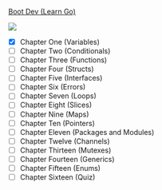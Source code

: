 [Boot Dev (Learn Go)](https://www.boot.dev/lessons/224252be-adc9-452f-8ed0-0b305b25d0cb)

<p align="left">
  <img src="https://api.boot.dev/v1/users/public/0ac0ccc1-756a-476e-a6c4-b37e579fced9/thumbnail" >
</p>

* [X] Chapter One (Variables)
* [ ] Chapter Two (Conditionals)
* [ ] Chapter Three (Functions)
* [ ] Chapter Four (Structs)
* [ ] Chapter Five (Interfaces)
* [ ] Chapter Six (Errors)
* [ ] Chapter Seven (Loops)
* [ ] Chapter Eight (Slices)
* [ ] Chapter Nine (Maps)
* [ ] Chapter Ten (Pointers)
* [ ] Chapter Eleven (Packages and Modules)
* [ ] Chapter Twelve (Channels)
* [ ] Chapter Thirteen (Mutexes)
* [ ] Chapter Fourteen (Generics)
* [ ] Chapter Fifteen (Enums)
* [ ] Chapter Sixteen (Quiz)

